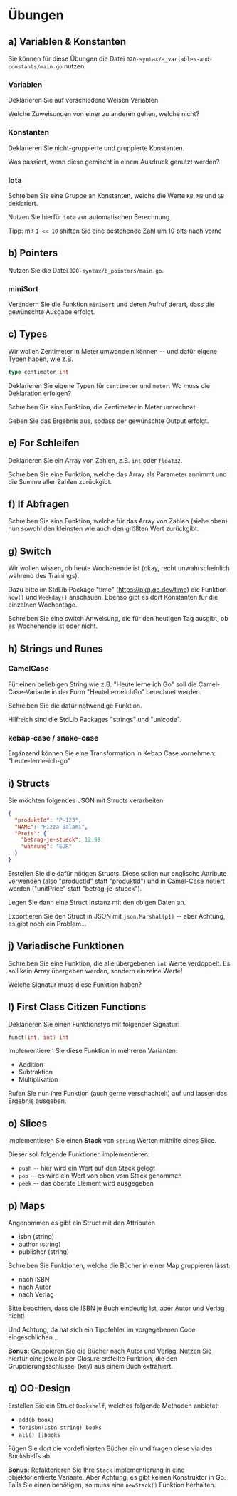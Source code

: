# Übungen

## a) Variablen & Konstanten

Sie können für diese Übungen die Datei `020-syntax/a_variables-and-constants/main.go` nutzen.

### Variablen

Deklarieren Sie auf verschiedene Weisen Variablen.

Welche Zuweisungen von einer zu anderen gehen, welche nicht?

### Konstanten

Deklarieren Sie nicht-gruppierte und gruppierte Konstanten.

Was passiert, wenn diese gemischt in einem Ausdruck genutzt werden?

### Iota

Schreiben Sie eine Gruppe an Konstanten, welche die Werte `KB`, `MB` und `GB` deklariert.

Nutzen Sie hierfür `iota` zur automatischen Berechnung.

Tipp: mit `1 << 10` shiften Sie eine bestehende Zahl um 10 bits nach vorne

## b) Pointers

Nutzen Sie die Datei `020-syntax/b_pointers/main.go`.

### miniSort

Verändern Sie die Funktion `miniSort` und deren Aufruf derart, dass die gewünschte Ausgabe
erfolgt.

## c) Types

Wir wollen Zentimeter in Meter umwandeln können -- und dafür eigene Typen haben, wie z.B.

````go
type centimeter int
````

Deklarieren Sie eigene Typen für `centimeter` und `meter`. Wo muss die Deklaration erfolgen?

Schreiben Sie eine Funktion, die Zentimeter in Meter umrechnet.

Geben Sie das Ergebnis aus, sodass der gewünschte Output erfolgt.

## e) For Schleifen

Deklarieren Sie ein Array von Zahlen, z.B. `int` oder `float32`.

Schreiben Sie eine Funktion, welche das Array als Parameter annimmt und
die Summe aller Zahlen zurückgibt.

## f) If Abfragen

Schreiben Sie eine Funktion, welche für das Array von Zahlen (siehe oben)
nun sowohl den kleinsten wie auch den größten Wert zurückgibt.

## g) Switch

Wir wollen wissen, ob heute Wochenende ist (okay, recht unwahrscheinlich während des Trainings).

Dazu bitte im StdLib Package "time" (https://pkg.go.dev/time) die Funktion `Now()` und `Weekday()` anschauen. Ebenso
gibt es dort Konstanten für die einzelnen Wochentage.

Schreiben Sie eine switch Anweisung, die für den heutigen Tag ausgibt, ob es Wochenende ist oder nicht.

## h) Strings und Runes

### CamelCase

Für einen beliebigen String wie z.B. "Heute lerne ich Go" soll die Camel-Case-Variante in der Form "HeuteLerneIchGo"
berechnet werden.

Schreiben Sie die dafür notwendige Funktion.

Hilfreich sind die StdLib Packages "strings" und "unicode".

### kebap-case / snake-case

Ergänzend können Sie eine Transformation in Kebap Case vornehmen: "heute-lerne-ich-go"

## i) Structs

Sie möchten folgendes JSON mit Structs verarbeiten:

````json
{
  "produktId": "P-123",
  "NAME": "Pizza Salami",
  "Preis": {
    "betrag-je-stueck": 12.99,
    "währung": "EUR"
  }
}
````

Erstellen Sie die dafür nötigen Structs. Diese sollen nur englische Attribute verwenden
(also "productId" statt "produktId") und in Camel-Case notiert werden ("unitPrice" statt "betrag-je-stueck").

Legen Sie dann eine Struct Instanz mit den obigen Daten an.

Exportieren Sie den Struct in JSON mit `json.Marshal(p1)` -- aber Achtung, es gibt noch ein Problem...

## j) Variadische Funktionen

Schreiben Sie eine Funktion, die alle übergebenen `int` Werte verdoppelt. Es soll kein Array übergeben werden,
sondern einzelne Werte!

Welche Signatur muss diese Funktion haben?

## l) First Class Citizen Functions

Deklarieren Sie einen Funktionstyp mit folgender Signatur:

````go
funct(int, int) int
````

Implementieren Sie diese Funktion in mehreren Varianten:

* Addition
* Subtraktion
* Multiplikation

Rufen Sie nun ihre Funktion (auch gerne verschachtelt) auf und lassen
das Ergebnis ausgeben.

## o) Slices

Implementieren Sie einen **Stack** von `string` Werten mithilfe eines Slice.

Dieser soll folgende Funktionen implementieren:

* `push` -- hier wird ein Wert auf den Stack gelegt
* `pop` -- es wird ein Wert von oben vom Stack genommen
* `peek` -- das oberste Element wird ausgegeben

## p) Maps

Angenommen es gibt ein Struct mit den Attributen

* isbn (string)
* author (string)
* publisher (string)

Schreiben Sie Funktionen, welche die Bücher in einer Map gruppieren lässt:

* nach ISBN
* nach Autor
* nach Verlag

Bitte beachten, dass die ISBN je Buch eindeutig ist, aber Autor und Verlag nicht!

Und Achtung, da hat sich ein Tippfehler im vorgegebenen Code eingeschlichen...

**Bonus:** Gruppieren Sie die Bücher nach Autor und Verlag. Nutzen Sie hierfür eine jeweils per Closure erstellte
Funktion, die den Gruppierungsschlüssel (key) aus einem Buch extrahiert.

## q) OO-Design

Erstellen Sie ein Struct `Bookshelf`, welches folgende Methoden anbietet:

* `add(b book)`
* `forIsbn(isbn string) books`
* `all() []books`

Fügen Sie dort die vordefinierten Bücher ein und fragen diese via des Bookshelfs ab.

**Bonus:** Refaktorieren Sie Ihre `Stack` Implementierung in eine objektorientierte Variante.
Aber Achtung, es gibt keinen Konstruktor in Go. Falls Sie einen benötigen, so muss eine `newStack()` Funktion 
herhalten.